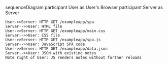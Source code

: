 sequenceDiagram
    participant User as User's Browser
    participant Server as Server

    User->>Server: HTTP GET /exampleapp/spa
    Server-->>User: HTML file
    User->>Server: HTTP GET /exampleapp/main.css
    Server-->>User: CSS file
    User->>Server: HTTP GET /exampleapp/spa.js
    Server-->>User: JavaScript SPA code
    User->>Server: HTTP GET /exampleapp/data.json
    Server-->>User: JSON with existing notes
    Note right of User: JS renders notes without further reloads
